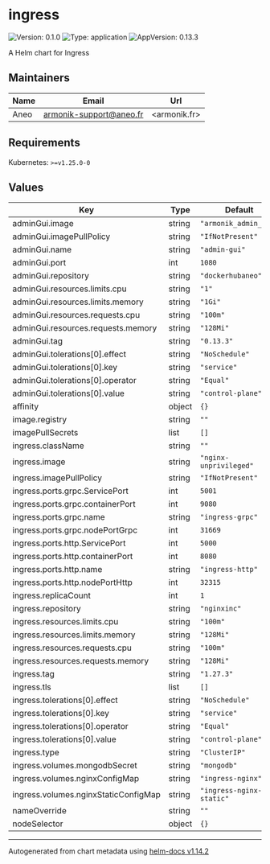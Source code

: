 # ingress

![Version: 0.1.0](https://img.shields.io/badge/Version-0.1.0-informational?style=flat-square) ![Type: application](https://img.shields.io/badge/Type-application-informational?style=flat-square) ![AppVersion: 0.13.3](https://img.shields.io/badge/AppVersion-0.13.3-informational?style=flat-square)

A Helm chart for Ingress

## Maintainers

| Name | Email | Url |
| ---- | ------ | --- |
| Aneo | <armonik-support@aneo.fr> | <armonik.fr> |

## Requirements

Kubernetes: `>=v1.25.0-0`

## Values

| Key | Type | Default | Description |
|-----|------|---------|-------------|
| adminGui.image | string | `"armonik_admin_app"` |  |
| adminGui.imagePullPolicy | string | `"IfNotPresent"` |  |
| adminGui.name | string | `"admin-gui"` |  |
| adminGui.port | int | `1080` |  |
| adminGui.repository | string | `"dockerhubaneo"` |  |
| adminGui.resources.limits.cpu | string | `"1"` |  |
| adminGui.resources.limits.memory | string | `"1Gi"` |  |
| adminGui.resources.requests.cpu | string | `"100m"` |  |
| adminGui.resources.requests.memory | string | `"128Mi"` |  |
| adminGui.tag | string | `"0.13.3"` |  |
| adminGui.tolerations[0].effect | string | `"NoSchedule"` |  |
| adminGui.tolerations[0].key | string | `"service"` |  |
| adminGui.tolerations[0].operator | string | `"Equal"` |  |
| adminGui.tolerations[0].value | string | `"control-plane"` |  |
| affinity | object | `{}` |  |
| image.registry | string | `""` |  |
| imagePullSecrets | list | `[]` |  |
| ingress.className | string | `""` |  |
| ingress.image | string | `"nginx-unprivileged"` |  |
| ingress.imagePullPolicy | string | `"IfNotPresent"` |  |
| ingress.ports.grpc.ServicePort | int | `5001` |  |
| ingress.ports.grpc.containerPort | int | `9080` |  |
| ingress.ports.grpc.name | string | `"ingress-grpc"` |  |
| ingress.ports.grpc.nodePortGrpc | int | `31669` |  |
| ingress.ports.http.ServicePort | int | `5000` |  |
| ingress.ports.http.containerPort | int | `8080` |  |
| ingress.ports.http.name | string | `"ingress-http"` |  |
| ingress.ports.http.nodePortHttp | int | `32315` |  |
| ingress.replicaCount | int | `1` |  |
| ingress.repository | string | `"nginxinc"` |  |
| ingress.resources.limits.cpu | string | `"100m"` |  |
| ingress.resources.limits.memory | string | `"128Mi"` |  |
| ingress.resources.requests.cpu | string | `"100m"` |  |
| ingress.resources.requests.memory | string | `"128Mi"` |  |
| ingress.tag | string | `"1.27.3"` |  |
| ingress.tls | list | `[]` |  |
| ingress.tolerations[0].effect | string | `"NoSchedule"` |  |
| ingress.tolerations[0].key | string | `"service"` |  |
| ingress.tolerations[0].operator | string | `"Equal"` |  |
| ingress.tolerations[0].value | string | `"control-plane"` |  |
| ingress.type | string | `"ClusterIP"` |  |
| ingress.volumes.mongodbSecret | string | `"mongodb"` |  |
| ingress.volumes.nginxConfigMap | string | `"ingress-nginx"` |  |
| ingress.volumes.nginxStaticConfigMap | string | `"ingress-nginx-static"` |  |
| nameOverride | string | `""` |  |
| nodeSelector | object | `{}` |  |

----------------------------------------------
Autogenerated from chart metadata using [helm-docs v1.14.2](https://github.com/norwoodj/helm-docs/releases/v1.14.2)
